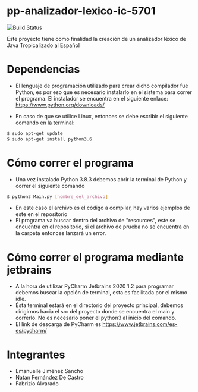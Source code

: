 # pp-analizador-lexico-ic-5701

[![Build Status](https://travis-ci.org/joemccann/dillinger.svg?branch=master)](https://travis-ci.org/joemccann/dillinger)

Este proyecto tiene como finalidad la creación de un analizador léxico de Java Tropicalizado al Español

# Dependencias

   - El lenguaje de programación utilizado para crear dicho compilador fue Python, es por eso que es necesario instalarlo en el sistema para correr el programa. El instalador se encuentra en el siguiente enlace: https://www.python.org/downloads/

   - En caso de que se utilice Linux, entonces se debe escribir el siguiente comando en la terminal:
 ```sh
$ sudo apt-get update
$ sudo apt-get install python3.6
```
# Cómo correr el programa

  - Una vez instalado Python 3.8.3 debemos abrir la terminal de Python y correr el siguiente comando
 ```sh
$ python3 Main.py [nombre_del_archivo]
```
  - En este caso el archivo es el código a compilar, hay varios ejemplos de este en el repositorio
  - El programa va buscar dentro del archivo de "resources", este se encuentra en el repositorio, si el archivo de prueba no se encuentra en la carpeta entonces lanzará un error.
  
# Cómo correr el programa mediante jetbrains

   - A la hora de utilizar PyCharm Jetbrains 2020 1.2 para programar debemos buscar la opción de terminal, esta es facilitada por el mismo idle.
   - Ésta terminal estará en el directorio del proyecto principal, debemos dirigirnos hacia el src del proyecto donde se encuentra el main y correrlo. No es necesario poner el python3 al inicio del comando.
   - El link de descarga de PyCharm es https://www.jetbrains.com/es-es/pycharm/
   
# Integrantes

  - Emanuelle Jiménez Sancho
  - Natan Fernández De Castro
  - Fabrizio Alvarado 